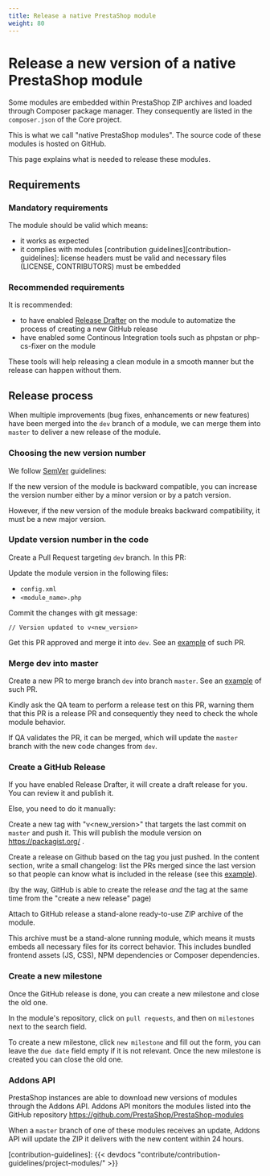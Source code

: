 ```yaml
---
title: Release a native PrestaShop module
weight: 80
---
```


# Release a new version of a native PrestaShop module

Some modules are embedded within PrestaShop ZIP archives and loaded through Composer package manager. They consequently are listed in the `composer.json` of the Core project.

This is what we call "native PrestaShop modules". The source code of these modules is hosted on GitHub.

This page explains what is needed to release these modules.

## Requirements

### Mandatory requirements

The module should be valid which means:

- it works as expected
- it complies with modules [contribution guidelines][contribution-guidelines]: license headers must be valid and necessary files (LICENSE, CONTRIBUTORS) must be embedded

### Recommended requirements

It is recommended:

- to have enabled [Release Drafter](https://github.com/release-drafter/release-drafter) on the module to automatize the process of creating a new GitHub release
- have enabled some Continous Integration tools such as phpstan or php-cs-fixer on the module

These tools will help releasing a clean module in a smooth manner but the release can happen without them.

## Release process


When multiple improvements (bug fixes, enhancements or new features) have been merged into the `dev` branch of a module, we can merge them into `master` to deliver a new release of the module.

### Choosing the new version number

We follow [SemVer](https://semver.org/) guidelines:

If the new version of the module is backward compatible, you can increase the version number either by a minor version or by a patch version.

However, if the new version of the module breaks backward compatibility, it must be a new major version.

### Update version number in the code

Create a Pull Request targeting `dev` branch. In this PR:

Update the module version in the following files:

- `config.xml`
- `<module_name>.php`

Commit the changes with git message:
```
// Version updated to v<new_version>
```
Get this PR approved and merge it into `dev`. See an [example](https://github.com/PrestaShop/ps_shoppingcart/pull/50/) of such PR. 

### Merge dev into master

Create a new PR to merge branch `dev` into branch `master`. See an [example](https://github.com/PrestaShop/ps_shoppingcart/pull/51) of such PR.

Kindly ask the QA team to perform a release test on this PR, warning them that this PR is a release PR and consequently they need to check the whole module behavior.

If QA validates the PR, it can be merged, which will update the `master` branch with the new code changes from `dev`.

### Create a GitHub Release

If you have enabled Release Drafter, it will create a draft release for you. You can review it and publish it.

Else, you need to do it manually:

Create a new tag with "v<new_version>" that targets the last commit on `master` and push it. This will publish the module version on https://packagist.org/ .

Create a release on Github based on the tag you just pushed.
In the content section, write a small changelog: list the PRs merged since the last version so that people can know what is included in the release (see this [example](https://github.com/PrestaShop/ps_shoppingcart/releases/tag/v2.0.3)).

(by the way, GitHub is able to create the release _and_ the tag at the same time from the "create a new release" page)

Attach to GitHub release a stand-alone ready-to-use ZIP archive of the module.

This archive must be a stand-alone running module, which means it musts embeds all necessary files for its correct behavior. This includes bundled frontend assets (JS, CSS), NPM dependencies or Composer dependencies.

### Create a new milestone

Once the GitHub release is done, you can create a new milestone and close the old one.

In the module's repository, click on `pull requests`, and then on `milestones` next to the search field.

To create a new milestone, click `new milestone` and fill out the form, you can leave the `due date` field empty if it is not relevant. Once the new milestone is created you can close the old one.

### Addons API

PrestaShop instances are able to download new versions of modules through the Addons API. Addons API monitors the modules listed into the GitHub repository https://github.com/PrestaShop/PrestaShop-modules

When a `master` branch of one of these modules receives an update, Addons API will update the ZIP it delivers with the new content within 24 hours.


[contribution-guidelines]: {{< devdocs "contribute/contribution-guidelines/project-modules/" >}}
